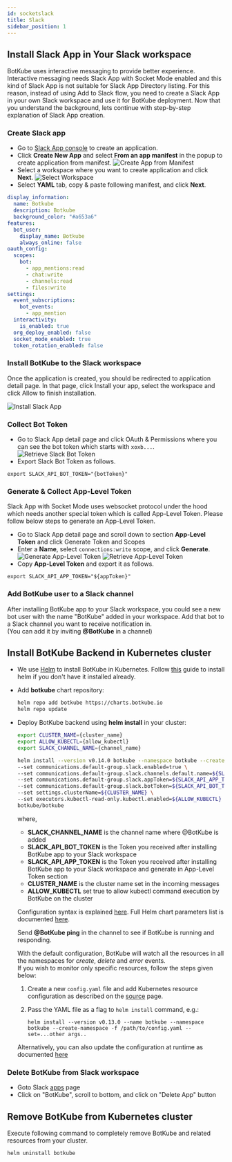 ```yaml
---
id: socketslack
title: Slack
sidebar_position: 1
---
```


## Install Slack App in Your Slack workspace

BotKube uses interactive messaging to provide better experience. Interactive messaging needs Slack App with Socket Mode enabled
and this kind of Slack App is not suitable for Slack App Directory listing. For this reason, instead of using Add to Slack flow,
you need to create a Slack App in your own Slack workspace and use it for BotKube deployment. Now that you understand the background,
lets continue with step-by-step explanation of Slack App creation.

### Create Slack app

- Go to [Slack App console](https://api.slack.com/apps) to create an application.
- Click **Create New App** and select **From an app manifest** in the popup to create application from manifest.
  ![Create App from Manifest](assets/socketslack_add_app.png "Slack add app")
- Select a workspace where you want to create application and click **Next**.
  ![Select Workspace](assets/socketslack_select_workspace.png "Slack select workspace")
- Select **YAML** tab, copy & paste following manifest, and click **Next**.

```yaml
display_information:
  name: Botkube
  description: Botkube
  background_color: "#a653a6"
features:
  bot_user:
    display_name: Botkube
    always_online: false
oauth_config:
  scopes:
    bot:
      - app_mentions:read
      - chat:write
      - channels:read
      - files:write
settings:
  event_subscriptions:
    bot_events:
      - app_mention
  interactivity:
    is_enabled: true
  org_deploy_enabled: false
  socket_mode_enabled: true
  token_rotation_enabled: false
```

### Install BotKube to the Slack workspace

Once the application is created, you should be redirected to application detail page. In that page, click Install your app, select the workspace and click Allow to finish installation.

![Install Slack App](assets/socketslack_install_app.png "Slack install app")

### Collect Bot Token

- Go to Slack App detail page and click OAuth & Permissions where you can see the bot token which starts with `xoxb...`.
  ![Retrieve Slack Bot Token](assets/socketslack_retrieve_bot_token.png "Slack Bot Token")
- Export Slack Bot Token as follows.

```shell
export SLACK_API_BOT_TOKEN="{botToken}"
```

### Generate & Collect App-Level Token

Slack App with Socket Mode uses websocket protocol under the hood which needs another special token which is called App-Level Token. Please follow
below steps to generate an App-Level Token.

- Go to Slack App detail page and scroll down to section **App-Level Token** and click Generate Token and Scopes
- Enter a **Name**, select `connections:write` scope, and click **Generate**.
  ![Generate App-Level Token](assets/socketslack_generate_app_token.png "Slack App Token")
  ![Retrieve App-Level Token](assets/socketslack_retrieve_app_token.png "Slack Retrieve App Token")
- Copy **App-Level Token** and export it as follows.

```shell
export SLACK_API_APP_TOKEN="${appToken}"
```

### Add BotKube user to a Slack channel

After installing BotKube app to your Slack workspace, you could see a new bot user with the name "BotKube" added in your workspace. Add that bot to a Slack channel you want to receive notification in.<br/> (You can add it by inviting **@BotKube** in a channel)

## Install BotKube Backend in Kubernetes cluster

- We use [Helm](https://helm.sh/) to install BotKube in Kubernetes. Follow [this](https://docs.helm.sh/using_helm/#installing-helm) guide to install helm if you don't have it installed already.
- Add **botkube** chart repository:

  ```bash
  helm repo add botkube https://charts.botkube.io
  helm repo update
  ```

- Deploy BotKube backend using **helm install** in your cluster:

  ```bash
  export CLUSTER_NAME={cluster_name}
  export ALLOW_KUBECTL={allow_kubectl}
  export SLACK_CHANNEL_NAME={channel_name}

  helm install --version v0.14.0 botkube --namespace botkube --create-namespace \
  --set communications.default-group.slack.enabled=true \
  --set communications.default-group.slack.channels.default.name=${SLACK_CHANNEL_NAME} \
  --set communications.default-group.slack.appToken=${SLACK_API_APP_TOKEN} \
  --set communications.default-group.slack.botToken=${SLACK_API_BOT_TOKEN} \
  --set settings.clusterName=${CLUSTER_NAME} \
  --set executors.kubectl-read-only.kubectl.enabled=${ALLOW_KUBECTL} \
  botkube/botkube
  ```

  where,<br/>

  - **SLACK_CHANNEL_NAME** is the channel name where @BotKube is added<br/>
  - **SLACK_API_BOT_TOKEN** is the Token you received after installing BotKube app to your Slack workspace<br/>
  - **SLACK_API_APP_TOKEN** is the Token you received after installing BotKube app to your Slack workspace and generate in App-Level Token section<br/>
  - **CLUSTER_NAME** is the cluster name set in the incoming messages<br/>
  - **ALLOW_KUBECTL** set true to allow kubectl command execution by BotKube on the cluster<br/>

  Configuration syntax is explained [here](../../configuration).
  Full Helm chart parameters list is documented [here](../../configuration/helm-chart-parameters).

  Send **@BotKube ping** in the channel to see if BotKube is running and responding.

  With the default configuration, BotKube will watch all the resources in all the namespaces for _create_, _delete_ and _error_ events.<br/>
  If you wish to monitor only specific resources, follow the steps given below:

  1. Create a new `config.yaml` file and add Kubernetes resource configuration as described on the [source](../../configuration/source) page.
  2. Pass the YAML file as a flag to `helm install` command, e.g.:

     ```
     helm install --version v0.13.0 --name botkube --namespace botkube --create-namespace -f /path/to/config.yaml --set=...other args..
     ```

  Alternatively, you can also update the configuration at runtime as documented [here](../../configuration/#updating-the-configuration-at-runtime)

### Delete BotKube from Slack workspace

- Goto Slack <a href="https://api.slack.com/apps">apps</a> page<br/>
- Click on "BotKube", scroll to bottom, and click on "Delete App" button

## Remove BotKube from Kubernetes cluster

Execute following command to completely remove BotKube and related resources from your cluster.

```bash
helm uninstall botkube
```
